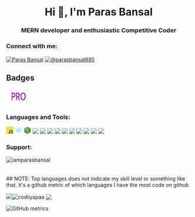 <h1 align="center">Hi 👋, I'm Paras Bansal</h1>
<h3 align="center">MERN developer and enthusiastic Competitive Coder</h3>


<h3 align="left">Connect with me:</h3>
<p align="left">
<a href="https://linkedin.com/in/codiiyapaa" target="blank"><img align="center" src="https://cdn.jsdelivr.net/npm/simple-icons@3.0.1/icons/linkedin.svg" alt="Paras Bansal" height="30" width="40" /></a>
<a href="https://medium.com/@parasbansal685" target="blank"><img align="center" src="https://cdn.jsdelivr.net/npm/simple-icons@3.0.1/icons/medium.svg" alt="@parasbansal685" height="30" width="40" /></a>
</p>

## Badges
</a> <a href='https://github.com/pricing'><img src='https://raw.githubusercontent.com/acervenky/animated-github-badges/master/assets/pro.gif' width='40' height='40'></a> 

<h3 align="left">Languages and Tools:</h3>
<code><img height="20" src="https://raw.githubusercontent.com/github/explore/80688e429a7d4ef2fca1e82350fe8e3517d3494d/topics/javascript/javascript.png"></code>
<code><img height="20" src="https://raw.githubusercontent.com/github/explore/80688e429a7d4ef2fca1e82350fe8e3517d3494d/topics/react/react.png"></code>
<code><img height="20" src="https://raw.githubusercontent.com/github/explore/80688e429a7d4ef2fca1e82350fe8e3517d3494d/topics/nodejs/nodejs.png"></code> 
<code><img height="20" src="https://cdn.app.compendium.com/uploads/user/e7c690e8-6ff9-102a-ac6d-e4aebca50425/f4a5b21d-66fa-4885-92bf-c4e81c06d916/Image/e5eee315a17de0d7f56117077eb71fa9/mongo.png"></code> 
<code><img height="20" src="https://cdn3.iconfinder.com/data/icons/logos-and-brands-adobe/512/267_Python-512.png"></code> 
<code><img height="20" src="https://cdn.iconscout.com/icon/free/png-512/c-programming-569564.png"></code> 
<code><img height="20" src="https://user-images.githubusercontent.com/42747200/46140125-da084900-c26d-11e8-8ea7-c45ae6306309.png"></code> 
<code><img height="20" src="https://e7.pngegg.com/pngimages/840/443/png-clipart-html-5-logo-web-development-html-css3-canvas-element-web-design-w3c-html5-logo-miscellaneous-text-thumbnail.png"></code> 
<code><img height="20" src="https://img.icons8.com/color/452/firebase.png"></code> 
<code><img height="20" src="https://mccarter.gallerycdn.vsassets.io/extensions/mccarter/start-git-bash/1.2.1/1499505567572/Microsoft.VisualStudio.Services.Icons.Default"></code>
<code><img height="20" src="https://cdn.iconscout.com/icon/free/png-256/heroku-225989.png"></code>
<code><img height="20" src="https://cdn.icon-icons.com/icons2/2107/PNG/512/file_type_vscode_icon_130084.png"></code>
<code><img height="20" src="https://mpng.subpng.com/20180604/xox/kisspng-web-development-express-js-javascript-software-fra-frame-work-5b15153ce5bb85.615845371528108348941.jpg"></code> 
<br>
<h3 align="left">Support:</h3>
<p><a href="https://www.buymeacoffee.com/iamparasbansal"> <img align="left" src="https://cdn.buymeacoffee.com/buttons/v2/default-yellow.png" height="50" width="210" alt="iamparasbansal" /></a></p><br><br>
<br>
## NOTE: Top languages does not indicate my skill level or something like that, it's a github metric of which languages I have the most code on github
<br>
<p>
<img align="left" src='https://github-readme-stats.vercel.app/api?username=codiiyapaa&show_icons=true&theme=radical&count_private=true'/>
</p>
<img align="center" src="https://github-readme-streak-stats.herokuapp.com/?user=codiiyapaa&count_private=true&theme=radical" alt="codiiyapaa" />

<img align="center" src="https://github-readme-stats.anuraghazra1.vercel.app/api/top-langs/?username=codiiyapaa&layout=compact&theme=radical&count_private=true" />



![GitHub metrics](https://metrics.lecoq.io/codiiyapaa)


